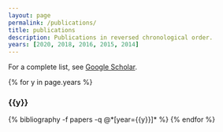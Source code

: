 ```yaml
---
layout: page
permalink: /publications/
title: publications
description: Publications in reversed chronological order.
years: [2020, 2018, 2016, 2015, 2014]
---
```


For a complete list, see [Google Scholar](https://scholar.google.com/citations?user=5W10qpIAAAAJ&hl=en).

{% for y in page.years %}
  <h3 class="year">{{y}}</h3>
  {% bibliography -f papers -q @*[year={{y}}]* %}
{% endfor %}

